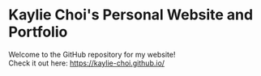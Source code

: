 # Kaylie Choi's Personal Website and Portfolio

Welcome to the GitHub repository for my website! <br>
Check it out here: https://kaylie-choi.github.io/
